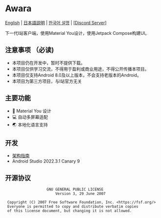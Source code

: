 # Awara
[English](doc/README.en.md) | [日本語説明](doc/README.ja.md) | [한국어 설명](doc/README.ko.md) | [[Discord Server]](https://discord.gg/G22sSzJbzh)

下一代I站客户端，使用Material You设计，使用Jetpack Compose构建UI。

## 注意事项 （必读)
* 本项目仍在开发中，暂时不提供下载。
* 本项目仅供学习交流，不得用于盈利或商业用途，不得公开传播本项目。
* 本项目仅支持Android 8.0及以上版本，不会支持老版本的Android。
* 本项目为第三方项目，与I站官方无关

## 主要功能
- 🎨 Material You 设计
- 💻 自动多屏幕适配
- 🌏 本地化语言支持

## 开发
- [架构指南](https://developer.android.com/topic/architecture)
- Android Studio 2022.3.1 Canary 9

## 开源协议
```text
                   GNU GENERAL PUBLIC LICENSE
                       Version 3, 29 June 2007

 Copyright (C) 2007 Free Software Foundation, Inc. <https://fsf.org/>
 Everyone is permitted to copy and distribute verbatim copies
 of this license document, but changing it is not allowed.
```